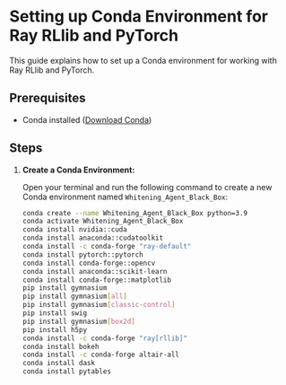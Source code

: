 # Setting up Conda Environment for Ray RLlib and PyTorch

This guide explains how to set up a Conda environment for working with Ray RLlib and PyTorch.

## Prerequisites

- Conda installed ([Download Conda](https://docs.conda.io/en/latest/miniconda.html))

## Steps

1. **Create a Conda Environment:**

   Open your terminal and run the following command to create a new Conda environment named `Whitening_Agent_Black_Box`:

   ```bash
   conda create --name Whitening_Agent_Black_Box python=3.9
   conda activate Whitening_Agent_Black_Box
   conda install nvidia::cuda
   conda install anaconda::cudatoolkit
   conda install -c conda-forge "ray-default"
   conda install pytorch::pytorch
   conda install conda-forge::opencv
   conda install anaconda::scikit-learn
   conda install conda-forge::matplotlib
   pip install gymnasium
   pip install gymnasium[all]
   pip install gymnasium[classic-control]
   pip install swig
   pip install gymnasium[box2d]
   pip install h5py
   conda install -c conda-forge "ray[rllib]"
   conda install bokeh
   conda install -c conda-forge altair-all
   conda install dask
   conda install pytables
   ```
   
